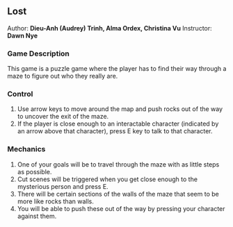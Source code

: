 ## Lost

Author: **Dieu-Anh (Audrey) Trinh, Alma Ordex, Christina Vu**
Instructor: **Dawn Nye**

### Game Description

This game is a puzzle game where the player has to find their way through a maze to figure out who they really are.

### Control
1. Use arrow keys to move around the map and push rocks out of the way to uncover the exit of the maze.
2. If the player is close enough to an interactable character (indicated by an arrow above that character),
   press E key to talk to that character.

### Mechanics
1. One of your goals will be to travel through the maze with as little steps as possible.
2. Cut scenes will be triggered when you get close enough to the mysterious person and press E.
3. There will be certain sections of the walls of the maze that seem to be more like rocks than walls.
4. You will be able to push these out of the way by pressing your character against them.
